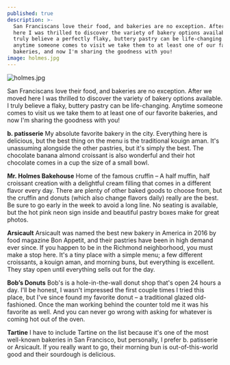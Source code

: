 ```yaml
---
published: true
description: >-
  San Franciscans love their food, and bakeries are no exception. After we moved
  here I was thrilled to discover the variety of bakery options available. I
  truly believe a perfectly flaky, buttery pastry can be life-changing. Now
  anytime someone comes to visit we take them to at least one of our favorite
  bakeries, and now I'm sharing the goodness with you!
image: holmes.jpg
---
```

![holmes.jpg]({{site.baseurl}}/img/holmes.jpg)

San Franciscans love their food, and bakeries are no exception. After we moved here I was thrilled to discover the variety of bakery options available. I truly believe a flaky, buttery pastry can be life-changing. Anytime someone comes to visit us we take them to at least one of our favorite bakeries, and now I'm sharing the goodness with you! 

**b. patisserie** 
My absolute favorite bakery in the city. Everything here is delicious, but the best thing on the menu is the traditional kouign aman. It's unassuming alongside the other pastries, but it's simply the best. The chocolate banana almond croissant is also wonderful and their hot chocolate comes in a cup the size of a small bowl.  

**Mr. Holmes Bakehouse**
Home of the famous cruffin – A half muffin, half croissant creation with a delightful cream filling that comes in a different flavor every day. There are plenty of other baked goods to choose from, but the cruffin and donuts (which also change flavors daily) really are the best. Be sure to go early in the week to avoid a long line. No seating is available, but the hot pink neon sign inside and beautiful pastry boxes make for great photos. 

**Arsicault**
Arsicault was named the best new bakery in America in 2016 by food magazine Bon Appetit, and their pastries have been in high demand ever since. If you happen to be in the Richmond neighborhood, you must make a stop here. It's a tiny place with a simple menu; a few different croissants, a kouign aman, and morning buns, but everything is excellent. They stay open until everything sells out for the day. 

**Bob’s Donuts**
Bob's is a hole-in-the-wall donut shop that's open 24 hours a day. I'll be honest, I wasn't impressed the first couple times I tried this place, but I've since found my favorite donut – a traditional glazed old-fashioned. Once the man working behind the counter told me it was his favorite as well. And you can never go wrong with asking for whatever is coming hot out of the oven. 

**Tartine**
I have to include Tartine on the list because it's one of the most well-known bakeries in San Francisco, but personally, I prefer b. patisserie or Arsicault.  If you really want to go, their morning bun is out-of-this-world good and their sourdough is delicious.
